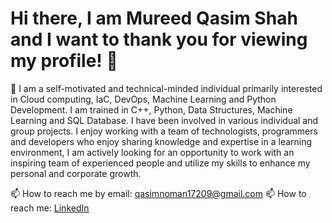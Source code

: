 # Hi there, I am Mureed Qasim Shah and I want to thank you for viewing my profile! 👋
🔭 I am a self-motivated and technical-minded individual primarily interested in Cloud computing, IaC, DevOps, Machine Learning and Python Development. I am trained in C++, Python, Data Structures, Machine Learning and SQL Database. I have been involved in various individual and group projects. I enjoy working with a team of technologists, programmers and developers who enjoy sharing knowledge and expertise in a learning environment, I am actively looking for an opportunity to work with an inspiring team of experienced people and utilize my skills to enhance my personal and corporate growth.

📫 How to reach me by email: qasimnoman17209@gmail.com 📫 How to reach me: [LinkedIn](https://www.linkedin.com/in/qasimshah710/)
